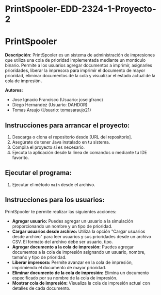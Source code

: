 # PrintSpooler-EDD-2324-1-Proyecto-2

# PrintSpooler

**Descripción:** PrintSpooler es un sistema de administración de impresiones que utiliza una cola de prioridad implementada mediante un montículo binario. Permite a los usuarios agregar documentos a imprimir, asignarles prioridades, liberar la impresora para imprimir el documento de mayor prioridad, eliminar documentos de la cola y visualizar el estado actual de la cola de impresión.


**Autores:**
- Jose Ignacio Francisco (Usuario: joseigfranc)
- Diego Hernandez (Usuario: DAHDOR)
- Tomas Araujo (Usuario: tomasaraujo21)

## Instrucciones para arrancar el proyecto:

1. Descarga o clona el repositorio desde [URL del repositorio].
2. Asegúrate de tener Java instalado en tu sistema.
3. Compila el proyecto si es necesario.
4. Ejecuta la aplicación desde la línea de comandos o mediante tu IDE favorito.

## Ejecutar el programa:

1. Ejecutar el método `main` desde el archivo.

## Instrucciones para los usuarios:

PrintSpooler te permite realizar las siguientes acciones:

- **Agregar usuario:** Puedes agregar un usuario a la simulación proporcionando un nombre y un tipo de prioridad.
- **Cargar usuarios desde archivo:** Utiliza la opción "Cargar usuarios desde archivo" para leer usuarios y sus prioridades desde un archivo CSV. El formato del archivo debe ser usuario, tipo.
- **Agregar documento a la cola de impresión:** Puedes agregar documentos a la cola de impresión asignando un usuario, nombre, tamaño y tipo de prioridad.
- **Liberar impresora:** Permite avanzar en la cola de impresión, imprimiendo el documento de mayor prioridad.
- **Eliminar documento de la cola de impresión:** Elimina un documento especificado por su nombre de la cola de impresión.
- **Mostrar cola de impresión:** Visualiza la cola de impresión actual con detalles de cada documento.

